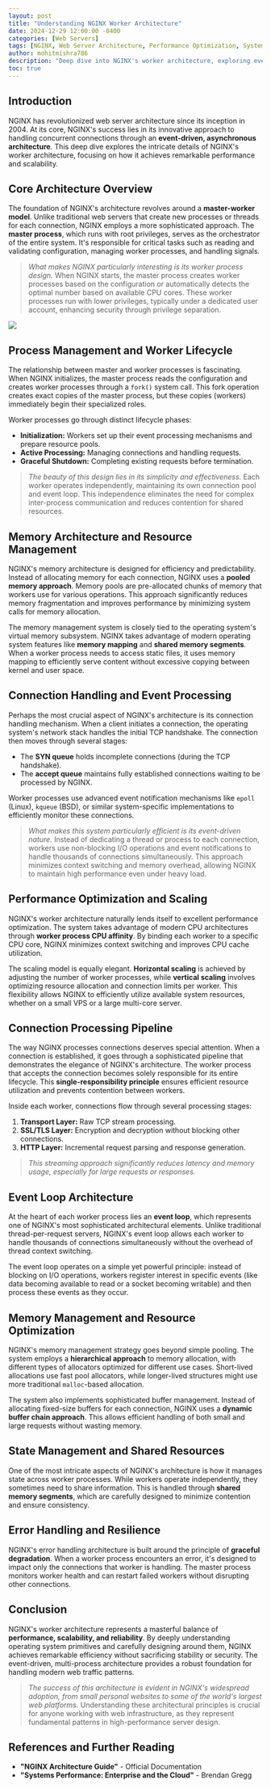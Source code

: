 ```yaml
---
layout: post
title: "Understanding NGINX Worker Architecture"
date: 2024-12-29 12:00:00 -0400
categories: [Web Servers]
tags: [NGINX, Web Server Architecture, Performance Optimization, System Design, Event-Driven Programming]
author: mohitmishra786
description: "Deep dive into NGINX's worker architecture, exploring event-driven design, process management, and performance optimization techniques."
toc: true
---
```



## **Introduction**
NGINX has revolutionized web server architecture since its inception in 2004. At its core, NGINX's success lies in its innovative approach to handling concurrent connections through an **event-driven, asynchronous architecture**. This deep dive explores the intricate details of NGINX's worker architecture, focusing on how it achieves remarkable performance and scalability.



## **Core Architecture Overview**
The foundation of NGINX's architecture revolves around a **master-worker model**. Unlike traditional web servers that create new processes or threads for each connection, NGINX employs a more sophisticated approach. The **master process**, which runs with root privileges, serves as the orchestrator of the entire system. It's responsible for critical tasks such as reading and validating configuration, managing worker processes, and handling signals.

> *What makes NGINX particularly interesting is its worker process design.* When NGINX starts, the master process creates worker processes based on the configuration or automatically detects the optimal number based on available CPU cores. These worker processes run with lower privileges, typically under a dedicated user account, enhancing security through privilege separation.

[![](https://mermaid.ink/img/pako:eNqFUl1rwjAU_SvhPleJ1dqaB2Fzg8HYEBWGoy8hvWqxTbokHXPif19c2jF1H7kvueece-7Nxx6EyhAYGHypUQq8yfla8zKVxK2Ka5uLvOLSkkmRo7SX-D1qicUl_sCNRU2mWgk05pJ_Unr7F3_NxRZllkpP-fad8dj3Y2QxmZL58tGzHnTsqSsjEyUlCpsrSW5fv-Y_Vbky787IlRBY2W9VZ83P7e8WiymZHa_O_GbdnIO10Km8YX-wnqGplDT4z8TNBF4LAZSoS55n7kX3x8oU7AZLTIG5bYYrXhc2hVQenJTXVs13UgCzusYAtKrXmzapq4zb9je0oHuYZ6VcuuKF8TmwPbwBC2mv26cuRlFE46QXRgHsgHWiftKlYTIMo0GShA4_BPD-aUG7I-qiR8PRII6TIY0PH3SV18E?type=png)](https://mermaid.live/edit#pako:eNqFUl1rwjAU_SvhPleJ1dqaB2Fzg8HYEBWGoy8hvWqxTbokHXPif19c2jF1H7kvueece-7Nxx6EyhAYGHypUQq8yfla8zKVxK2Ka5uLvOLSkkmRo7SX-D1qicUl_sCNRU2mWgk05pJ_Unr7F3_NxRZllkpP-fad8dj3Y2QxmZL58tGzHnTsqSsjEyUlCpsrSW5fv-Y_Vbky787IlRBY2W9VZ83P7e8WiymZHa_O_GbdnIO10Km8YX-wnqGplDT4z8TNBF4LAZSoS55n7kX3x8oU7AZLTIG5bYYrXhc2hVQenJTXVs13UgCzusYAtKrXmzapq4zb9je0oHuYZ6VcuuKF8TmwPbwBC2mv26cuRlFE46QXRgHsgHWiftKlYTIMo0GShA4_BPD-aUG7I-qiR8PRII6TIY0PH3SV18E)


## **Process Management and Worker Lifecycle**
The relationship between master and worker processes is fascinating. When NGINX initializes, the master process reads the configuration and creates worker processes through a `fork()` system call. This fork operation creates exact copies of the master process, but these copies (workers) immediately begin their specialized roles.

Worker processes go through distinct lifecycle phases:

- **Initialization:** Workers set up their event processing mechanisms and prepare resource pools.
- **Active Processing:** Managing connections and handling requests.
- **Graceful Shutdown:** Completing existing requests before termination.

> *The beauty of this design lies in its simplicity and effectiveness.* Each worker operates independently, maintaining its own connection pool and event loop. This independence eliminates the need for complex inter-process communication and reduces contention for shared resources.



## **Memory Architecture and Resource Management**
NGINX's memory architecture is designed for efficiency and predictability. Instead of allocating memory for each connection, NGINX uses a **pooled memory approach**. Memory pools are pre-allocated chunks of memory that workers use for various operations. This approach significantly reduces memory fragmentation and improves performance by minimizing system calls for memory allocation.

The memory management system is closely tied to the operating system's virtual memory subsystem. NGINX takes advantage of modern operating system features like **memory mapping** and **shared memory segments**. When a worker process needs to access static files, it uses memory mapping to efficiently serve content without excessive copying between kernel and user space.



## **Connection Handling and Event Processing**
Perhaps the most crucial aspect of NGINX's architecture is its connection handling mechanism. When a client initiates a connection, the operating system's network stack handles the initial TCP handshake. The connection then moves through several stages:

- The **SYN queue** holds incomplete connections (during the TCP handshake).
- The **accept queue** maintains fully established connections waiting to be processed by NGINX.

Worker processes use advanced event notification mechanisms like `epoll` (Linux), `kqueue` (BSD), or similar system-specific implementations to efficiently monitor these connections.

> *What makes this system particularly efficient is its event-driven nature.* Instead of dedicating a thread or process to each connection, workers use non-blocking I/O operations and event notifications to handle thousands of connections simultaneously. This approach minimizes context switching and memory overhead, allowing NGINX to maintain high performance even under heavy load.



## **Performance Optimization and Scaling**
NGINX's worker architecture naturally lends itself to excellent performance optimization. The system takes advantage of modern CPU architectures through **worker process CPU affinity**. By binding each worker to a specific CPU core, NGINX minimizes context switching and improves CPU cache utilization.

The scaling model is equally elegant. **Horizontal scaling** is achieved by adjusting the number of worker processes, while **vertical scaling** involves optimizing resource allocation and connection limits per worker. This flexibility allows NGINX to efficiently utilize available system resources, whether on a small VPS or a large multi-core server.



## **Connection Processing Pipeline**
The way NGINX processes connections deserves special attention. When a connection is established, it goes through a sophisticated pipeline that demonstrates the elegance of NGINX's architecture. The worker process that accepts the connection becomes solely responsible for its entire lifecycle. This **single-responsibility principle** ensures efficient resource utilization and prevents contention between workers.

Inside each worker, connections flow through several processing stages:

1. **Transport Layer:** Raw TCP stream processing.
2. **SSL/TLS Layer:** Encryption and decryption without blocking other connections.
3. **HTTP Layer:** Incremental request parsing and response generation.

> *This streaming approach significantly reduces latency and memory usage, especially for large requests or responses.*



## **Event Loop Architecture**
At the heart of each worker process lies an **event loop**, which represents one of NGINX's most sophisticated architectural elements. Unlike traditional thread-per-request servers, NGINX's event loop allows each worker to handle thousands of connections simultaneously without the overhead of thread context switching.

The event loop operates on a simple yet powerful principle: instead of blocking on I/O operations, workers register interest in specific events (like data becoming available to read or a socket becoming writable) and then process these events as they occur.



## **Memory Management and Resource Optimization**
NGINX's memory management strategy goes beyond simple pooling. The system employs a **hierarchical approach** to memory allocation, with different types of allocators optimized for different use cases. Short-lived allocations use fast pool allocators, while longer-lived structures might use more traditional `malloc`-based allocation.

The system also implements sophisticated buffer management. Instead of allocating fixed-size buffers for each connection, NGINX uses a **dynamic buffer chain approach**. This allows efficient handling of both small and large requests without wasting memory.



## **State Management and Shared Resources**
One of the most intricate aspects of NGINX's architecture is how it manages state across worker processes. While workers operate independently, they sometimes need to share information. This is handled through **shared memory segments**, which are carefully designed to minimize contention and ensure consistency.



## **Error Handling and Resilience**
NGINX's error handling architecture is built around the principle of **graceful degradation**. When a worker process encounters an error, it's designed to impact only the connections that worker is handling. The master process monitors worker health and can restart failed workers without disrupting other connections.



## **Conclusion**
NGINX's worker architecture represents a masterful balance of **performance, scalability, and reliability**. By deeply understanding operating system primitives and carefully designing around them, NGINX achieves remarkable efficiency without sacrificing stability or security. The event-driven, multi-process architecture provides a robust foundation for handling modern web traffic patterns.

> *The success of this architecture is evident in NGINX's widespread adoption, from small personal websites to some of the world's largest web platforms.* Understanding these architectural principles is crucial for anyone working with web infrastructure, as they represent fundamental patterns in high-performance server design.



## **References and Further Reading**
- **"NGINX Architecture Guide"** - Official Documentation
- **"Systems Performance: Enterprise and the Cloud"** - Brendan Gregg


